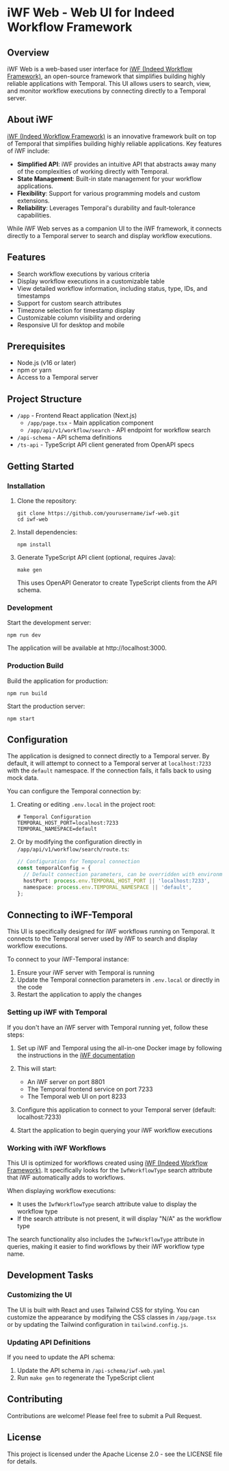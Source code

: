 # iWF Web - Web UI for Indeed Workflow Framework

## Overview

iWF Web is a web-based user interface for [iWF (Indeed Workflow Framework)](https://github.com/indeedeng/iwf), an open-source framework that simplifies building highly reliable applications with Temporal. This UI allows users to search, view, and monitor workflow executions by connecting directly to a Temporal server.

## About iWF

[iWF (Indeed Workflow Framework)](https://github.com/indeedeng/iwf) is an innovative framework built on top of Temporal that simplifies building highly reliable applications. Key features of iWF include:

- **Simplified API**: iWF provides an intuitive API that abstracts away many of the complexities of working directly with Temporal.
- **State Management**: Built-in state management for your workflow applications.
- **Flexibility**: Support for various programming models and custom extensions.
- **Reliability**: Leverages Temporal's durability and fault-tolerance capabilities.

While iWF Web serves as a companion UI to the iWF framework, it connects directly to a Temporal server to search and display workflow executions.

## Features

- Search workflow executions by various criteria
- Display workflow executions in a customizable table
- View detailed workflow information, including status, type, IDs, and timestamps
- Support for custom search attributes
- Timezone selection for timestamp display
- Customizable column visibility and ordering
- Responsive UI for desktop and mobile

## Prerequisites

- Node.js (v16 or later)
- npm or yarn
- Access to a Temporal server

## Project Structure

- `/app` - Frontend React application (Next.js)
  - `/app/page.tsx` - Main application component
  - `/app/api/v1/workflow/search` - API endpoint for workflow search
- `/api-schema` - API schema definitions
- `/ts-api` - TypeScript API client generated from OpenAPI specs

## Getting Started

### Installation

1. Clone the repository:
   ```
   git clone https://github.com/yourusername/iwf-web.git
   cd iwf-web
   ```

2. Install dependencies:
   ```
   npm install
   ```

3. Generate TypeScript API client (optional, requires Java):
   ```
   make gen
   ```
   This uses OpenAPI Generator to create TypeScript clients from the API schema.

### Development

Start the development server:

```
npm run dev
```

The application will be available at http://localhost:3000.

### Production Build

Build the application for production:

```
npm run build
```

Start the production server:

```
npm start
```

## Configuration

The application is designed to connect directly to a Temporal server. By default, it will attempt to connect to a Temporal server at `localhost:7233` with the `default` namespace. If the connection fails, it falls back to using mock data.

You can configure the Temporal connection by:

1. Creating or editing `.env.local` in the project root:
   ```
   # Temporal Configuration
   TEMPORAL_HOST_PORT=localhost:7233
   TEMPORAL_NAMESPACE=default
   ```

2. Or by modifying the configuration directly in `/app/api/v1/workflow/search/route.ts`:
   ```typescript
   // Configuration for Temporal connection
   const temporalConfig = {
     // Default connection parameters, can be overridden with environment variables
     hostPort: process.env.TEMPORAL_HOST_PORT || 'localhost:7233',
     namespace: process.env.TEMPORAL_NAMESPACE || 'default',
   };
   ```

## Connecting to iWF-Temporal

This UI is specifically designed for iWF workflows running on Temporal. It connects to the Temporal server used by iWF to search and display workflow executions.

To connect to your iWF-Temporal instance:

1. Ensure your iWF server with Temporal is running
2. Update the Temporal connection parameters in `.env.local` or directly in the code
3. Restart the application to apply the changes

### Setting up iWF with Temporal

If you don't have an iWF server with Temporal running yet, follow these steps:

1. Set up iWF and Temporal using the all-in-one Docker image by following the instructions in the [iWF documentation](https://github.com/indeedeng/iwf?tab=readme-ov-file#using-all-in-one-docker-image)

2. This will start:
   - An iWF server on port 8801
   - The Temporal frontend service on port 7233
   - The Temporal web UI on port 8233

3. Configure this application to connect to your Temporal server (default: localhost:7233)
4. Start the application to begin querying your iWF workflow executions

### Working with iWF Workflows

This UI is optimized for workflows created using [iWF (Indeed Workflow Framework)](https://github.com/indeedeng/iwf). It specifically looks for the `IwfWorkflowType` search attribute that iWF automatically adds to workflows.

When displaying workflow executions:
- It uses the `IwfWorkflowType` search attribute value to display the workflow type
- If the search attribute is not present, it will display "N/A" as the workflow type

The search functionality also includes the `IwfWorkflowType` attribute in queries, making it easier to find workflows by their iWF workflow type name.

## Development Tasks

### Customizing the UI

The UI is built with React and uses Tailwind CSS for styling. You can customize the appearance by modifying the CSS classes in `/app/page.tsx` or by updating the Tailwind configuration in `tailwind.config.js`.

### Updating API Definitions

If you need to update the API schema:

1. Update the API schema in `/api-schema/iwf-web.yaml`
2. Run `make gen` to regenerate the TypeScript client

## Contributing

Contributions are welcome! Please feel free to submit a Pull Request.

## License

This project is licensed under the Apache License 2.0 - see the LICENSE file for details.